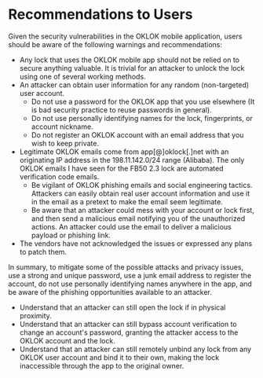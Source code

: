 # Recommendations to Users

Given the security vulnerabilities in the OKLOK mobile application, users should be aware of the following warnings and recommendations:

- Any lock that uses the OKLOK mobile app should not be relied on to secure anything valuable. It is trivial for an attacker to unlock the lock using one of several working methods. 
- An attacker can obtain user information for any random (non-targeted) user account. 
  - Do not use a password for the OKLOK app that you use elsewhere (It is bad security practice to reuse passwords in general). 
  - Do not use personally identifying names for the lock, fingerprints, or account nickname.
  - Do not register an OKLOK account with an email address that you wish to keep private.
- Legitimate OKLOK emails come from app[@]oklock[.]net with an originating IP address in the 198.11.142.0/24 range (Alibaba). The only OKLOK emails I have seen for the FB50 2.3 lock are automated verification code emails. 
  - Be vigilant of OKLOK phishing emails and social engineering tactics. Attackers can easily obtain real user account information and use it in the email as a pretext to make the email seem legitimate.
  - Be aware that an attacker could mess with your account or lock first, and then send a malicious email notifying you of the unauthorized actions. An attacker could use the email to deliver a malicious payload or phishing link.
- The vendors have not acknowledged the issues or expressed any plans to patch them.
  
In summary, to mitigate some of the possible attacks and privacy issues, use a strong and unique password, use a junk email address to register the account, do not use personally identifying names anywhere in the app, and be aware of the phishing opportunities available to an attacker.
  - Understand that an attacker can still open the lock if in physical proximity.
  - Understand that an attacker can still bypass account verification to change an account's password, granting the attacker access to the OKLOK account and the lock. 
  - Understand that an attacker can still remotely unbind any lock from any OKLOK user account and bind it to their own, making the lock inaccessible through the app to the original owner.
